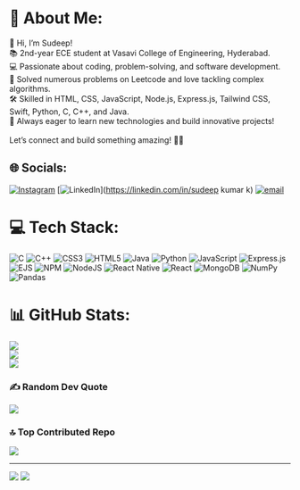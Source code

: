 # 💫 About Me:
👋 Hi, I’m Sudeep!<br>📚 2nd-year ECE student at Vasavi College of Engineering, Hyderabad.<br>💻 Passionate about coding, problem-solving, and software development.<br>🚀 Solved numerous problems on Leetcode and love tackling complex algorithms.<br>🛠️ Skilled in HTML, CSS, JavaScript, Node.js, Express.js, Tailwind CSS, Swift, Python, C, C++, and Java.<br>🌟 Always eager to learn new technologies and build innovative projects!<br><br>Let’s connect and build something amazing! 🚀✨


## 🌐 Socials:
[![Instagram](https://img.shields.io/badge/Instagram-%23E4405F.svg?logo=Instagram&logoColor=white)](https://instagram.com/@sudeep_____kumar) [![LinkedIn](https://img.shields.io/badge/LinkedIn-%230077B5.svg?logo=linkedin&logoColor=white)](https://linkedin.com/in/sudeep kumar k) [![email](https://img.shields.io/badge/Email-D14836?logo=gmail&logoColor=white)](mailto:sudeepkkumar696@gmail.com) 

# 💻 Tech Stack:
![C](https://img.shields.io/badge/c-%2300599C.svg?style=for-the-badge&logo=c&logoColor=white) ![C++](https://img.shields.io/badge/c++-%2300599C.svg?style=for-the-badge&logo=c%2B%2B&logoColor=white) ![CSS3](https://img.shields.io/badge/css3-%231572B6.svg?style=for-the-badge&logo=css3&logoColor=white) ![HTML5](https://img.shields.io/badge/html5-%23E34F26.svg?style=for-the-badge&logo=html5&logoColor=white) ![Java](https://img.shields.io/badge/java-%23ED8B00.svg?style=for-the-badge&logo=openjdk&logoColor=white) ![Python](https://img.shields.io/badge/python-3670A0?style=for-the-badge&logo=python&logoColor=ffdd54) ![JavaScript](https://img.shields.io/badge/javascript-%23323330.svg?style=for-the-badge&logo=javascript&logoColor=%23F7DF1E) ![Express.js](https://img.shields.io/badge/express.js-%23404d59.svg?style=for-the-badge&logo=express&logoColor=%2361DAFB) ![EJS](https://img.shields.io/badge/ejs-%23B4CA65.svg?style=for-the-badge&logo=ejs&logoColor=black) ![NPM](https://img.shields.io/badge/NPM-%23CB3837.svg?style=for-the-badge&logo=npm&logoColor=white) ![NodeJS](https://img.shields.io/badge/node.js-6DA55F?style=for-the-badge&logo=node.js&logoColor=white) ![React Native](https://img.shields.io/badge/react_native-%2320232a.svg?style=for-the-badge&logo=react&logoColor=%2361DAFB) ![React](https://img.shields.io/badge/react-%2320232a.svg?style=for-the-badge&logo=react&logoColor=%2361DAFB) ![MongoDB](https://img.shields.io/badge/MongoDB-%234ea94b.svg?style=for-the-badge&logo=mongodb&logoColor=white) ![NumPy](https://img.shields.io/badge/numpy-%23013243.svg?style=for-the-badge&logo=numpy&logoColor=white) ![Pandas](https://img.shields.io/badge/pandas-%23150458.svg?style=for-the-badge&logo=pandas&logoColor=white)
# 📊 GitHub Stats:
![](https://github-readme-stats.vercel.app/api?username=sudeepk0714U&theme=dark&hide_border=false&include_all_commits=false&count_private=false)<br/>
![](https://nirzak-streak-stats.vercel.app/?user=sudeepk0714U&theme=dark&hide_border=false)<br/>
![](https://github-readme-stats.vercel.app/api/top-langs/?username=sudeepk0714U&theme=dark&hide_border=false&include_all_commits=false&count_private=false&layout=compact)

### ✍️ Random Dev Quote
![](https://quotes-github-readme.vercel.app/api?type=horizontal&theme=radical)

### 🔝 Top Contributed Repo
![](https://github-contributor-stats.vercel.app/api?username=sudeepk0714U&limit=5&theme=dark&combine_all_yearly_contributions=true)

---
[![](https://visitcount.itsvg.in/api?id=sudeepk0714U&icon=0&color=0)](https://visitcount.itsvg.in)
![](https://leetcard.jacoblin.cool/sudeep123kumar?ext=contest)
<!-- Proudly created with GPRM ( https://gprm.itsvg.in ) -->
